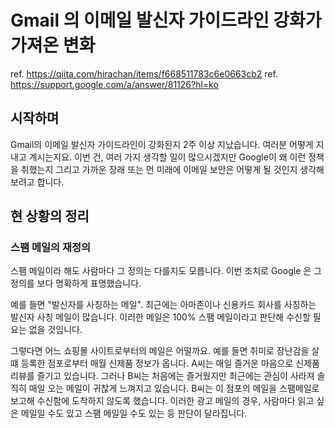 # Gmail 의 이메일 발신자 가이드라인 강화가 가져온 변화

ref. https://qiita.com/hirachan/items/f668511783c6e0663cb2
ref. https://support.google.com/a/answer/81126?hl=ko

## 시작하며

Gmail의 이메일 발신자 가이드라인이 강화된지 2주 이상 지났습니다. 여러분 어떻게 지내고 계시는지요.
이번 건, 여러 가지 생각할 일이 많으시겠지만 Google이 왜 이런 정책을 취했는지 그리고 가까운 장래 또는 먼 미래에 이메일 보안은 어떻게 될 것인지 생각해 보려고 합니다.

## 현 상황의 정리
### 스팸 메일의 재정의

스팸 메일이라 해도 사람마다 그 정의는 다를지도 모릅니다. 이번 조치로 Google 은 그 정의를 보다 명확하게 표명했습니다.

예를 들면 "발신자를 사칭하는 메일". 최근에는 아마존이나 신용카드 회사를 사칭하는 발신자 사칭 메일이 많습니다. 
이러한 메일은 100% 스팸 메일이라고 판단해 수신할 필요는 없을 것입니다.

그렇다면 어느 쇼핑몰 사이트로부터의 메일은 어떨까요. 예를 들면 취미로 장난감을 살 떄 등록한 점포로부터 매월 신제품 정보가 옵니다. 
A씨는 매일 즐거운 마음으로 신제품 리뷰를 즐기고 있습니다. 
그러나 B씨는 처음에는 즐거웠지만 최근에는 관심이 사라져 솔직히 매일 오는 메일이 귀찮게 느껴지고 있습니다.
B씨는 이 점포의 메일을 스팸메일로 보고해 수신함에 도착하지 않도록 했습니다.
이러한 광고 메일의 경우, 사람마다 읽고 싶은 메일일 수도 있고 스팸 메일일 수도 있는 등 판단이 달라집니다.

